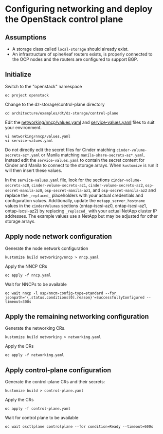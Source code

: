 # Configuring networking and deploy the OpenStack control plane

## Assumptions

- A storage class called `local-storage` should already exist.
- An infrastructure of spine/leaf routers exists, is properly connected to the
  OCP nodes and the routers are configured to support BGP.

## Initialize

Switch to the "openstack" namespace
```shell
oc project openstack
```
Change to the dz-storage/control-plane directory
```
cd architecture/examples/dt/dz-storage/control-plane
```
Edit the [networking/nncp/values.yaml](control-plane/networking/nncp/values.yaml) and
[service-values.yaml](control-plane/service-values.yaml) files to suit
your environment.
```shell
vi networking/nncp/values.yaml
vi service-values.yaml
```

Do not directly edit the secret files for Cinder matching
`cinder-volume-secrets-az*.yaml` or Manila matching
`manila-share-secrets-az*.yaml`. Instead edit the
`service-values.yaml` to contain the secret content
for Cinder and Manila to connect to the storage arrays.
When `kustomize` is run it will then insert these values.

In the `service-values.yaml` file, look for
the sections `cinder-volume-secrets-az0`, `cinder-volume-secrets-az1`,
`cinder-volume-secrets-az2`, `osp-secret-manila-az0`,
`osp-secret-manila-az1`, and `osp-secret-manila-az2` and replace the
`_replaced_` placeholders with your actual credentials and
configuration values. Additionally, update the `netapp_server_hostname`
values in the `cinderVolumes` sections (ontap-iscsi-az0, ontap-iscsi-az1,
ontap-iscsi-az2) by replacing `_replaced_` with your actual NetApp
cluster IP addresses. The example values use a NetApp
but may be adjusted for other storage arrays.

## Apply node network configuration

Generate the node network configuration
```shell
kustomize build networking/nncp > nncp.yaml
```
Apply the NNCP CRs
```shell
oc apply -f nncp.yaml
```
Wait for NNCPs to be available
```shell
oc wait nncp -l osp/nncm-config-type=standard --for jsonpath='{.status.conditions[0].reason}'=SuccessfullyConfigured --timeout=300s
```

## Apply the remaining networking configuration

Generate the networking CRs.
```shell
kustomize build networking > networking.yaml
```
Apply the CRs
```shell
oc apply -f networking.yaml
```

## Apply control-plane configuration

Generate the control-plane CRs and their secrets:
```shell
kustomize build > control-plane.yaml
```
Apply the CRs
```shell
oc apply -f control-plane.yaml
```

Wait for control plane to be available
```shell
oc wait osctlplane controlplane --for condition=Ready --timeout=600s
```
